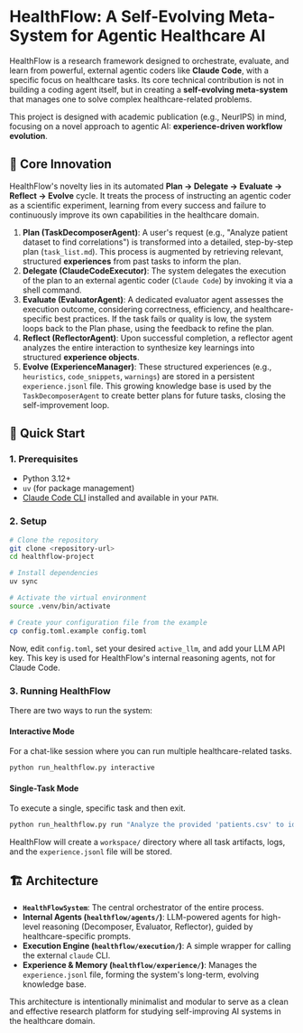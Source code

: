 # HealthFlow: A Self-Evolving Meta-System for Agentic Healthcare AI

HealthFlow is a research framework designed to orchestrate, evaluate, and learn from powerful, external agentic coders like **Claude Code**, with a specific focus on healthcare tasks. Its core technical contribution is not in building a coding agent itself, but in creating a **self-evolving meta-system** that manages one to solve complex healthcare-related problems.

This project is designed with academic publication (e.g., NeurIPS) in mind, focusing on a novel approach to agentic AI: **experience-driven workflow evolution**.

## 🌟 Core Innovation

HealthFlow's novelty lies in its automated **Plan -> Delegate -> Evaluate -> Reflect -> Evolve** cycle. It treats the process of instructing an agentic coder as a scientific experiment, learning from every success and failure to continuously improve its own capabilities in the healthcare domain.

1.  **Plan (TaskDecomposerAgent)**: A user's request (e.g., "Analyze patient dataset to find correlations") is transformed into a detailed, step-by-step plan (`task_list.md`). This process is augmented by retrieving relevant, structured **experiences** from past tasks to inform the plan.
2.  **Delegate (ClaudeCodeExecutor)**: The system delegates the execution of the plan to an external agentic coder (`Claude Code`) by invoking it via a shell command.
3.  **Evaluate (EvaluatorAgent)**: A dedicated evaluator agent assesses the execution outcome, considering correctness, efficiency, and healthcare-specific best practices. If the task fails or quality is low, the system loops back to the Plan phase, using the feedback to refine the plan.
4.  **Reflect (ReflectorAgent)**: Upon successful completion, a reflector agent analyzes the entire interaction to synthesize key learnings into structured **experience objects**.
5.  **Evolve (ExperienceManager)**: These structured experiences (e.g., `heuristics`, `code_snippets`, `warnings`) are stored in a persistent `experience.jsonl` file. This growing knowledge base is used by the `TaskDecomposerAgent` to create better plans for future tasks, closing the self-improvement loop.

## 🚀 Quick Start

### 1. Prerequisites
- Python 3.12+
- `uv` (for package management)
- [Claude Code CLI](https://docs.anthropic.com/claude/docs/claude-code) installed and available in your `PATH`.

### 2. Setup
```bash
# Clone the repository
git clone <repository-url>
cd healthflow-project

# Install dependencies
uv sync

# Activate the virtual environment
source .venv/bin/activate

# Create your configuration file from the example
cp config.toml.example config.toml
```
Now, edit `config.toml`, set your desired `active_llm`, and add your LLM API key. This key is used for HealthFlow's internal reasoning agents, not for Claude Code.

### 3. Running HealthFlow

There are two ways to run the system:

#### Interactive Mode
For a chat-like session where you can run multiple healthcare-related tasks.
```bash
python run_healthflow.py interactive
```

#### Single-Task Mode
To execute a single, specific task and then exit.
```bash
python run_healthflow.py run "Analyze the provided 'patients.csv' to identify the top 3 risk factors for readmission. Anonymize any patient identifiers in the output."
```
HealthFlow will create a `workspace/` directory where all task artifacts, logs, and the `experience.jsonl` file will be stored.

## 🏗️ Architecture

-   **`HealthFlowSystem`**: The central orchestrator of the entire process.
-   **Internal Agents (`healthflow/agents/`)**: LLM-powered agents for high-level reasoning (Decomposer, Evaluator, Reflector), guided by healthcare-specific prompts.
-   **Execution Engine (`healthflow/execution/`)**: A simple wrapper for calling the external `claude` CLI.
-   **Experience & Memory (`healthflow/experience/`)**: Manages the `experience.jsonl` file, forming the system's long-term, evolving knowledge base.

This architecture is intentionally minimalist and modular to serve as a clean and effective research platform for studying self-improving AI systems in the healthcare domain.